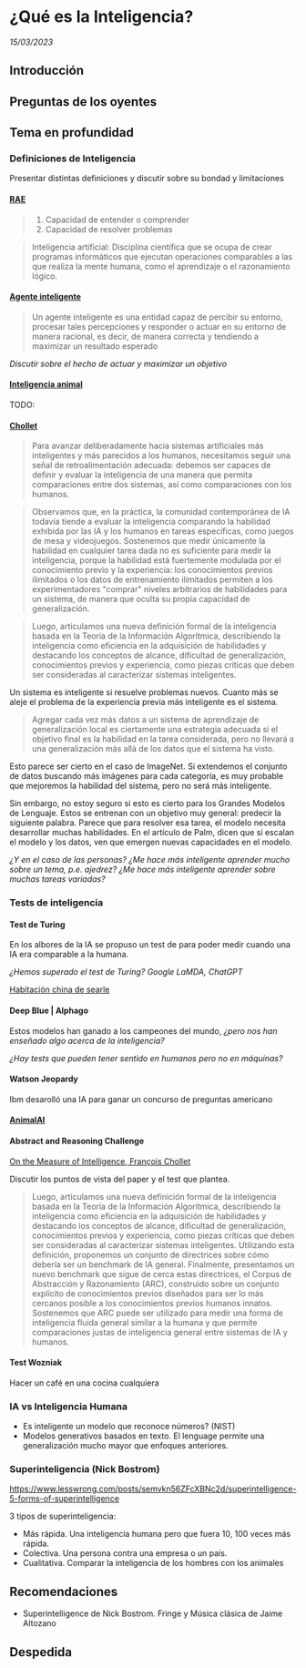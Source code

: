 # ¿Qué es la Inteligencia?

_15/03/2023_

## Introducción

## Preguntas de los oyentes

## Tema en profundidad

### Definiciones de Inteligencia

Presentar distintas definiciones y discutir sobre su bondad y limitaciones

#### [RAE](https://dle.rae.es/inteligencia)

> 1. Capacidad de entender o comprender
> 2. Capacidad de resolver problemas

<!-- -->

> Inteligencia artificial: Disciplina científica que se ocupa de crear programas informáticos que ejecutan operaciones comparables a las que realiza la mente humana, como el aprendizaje o el razonamiento lógico.

#### [Agente inteligente](https://es.wikipedia.org/wiki/Agente_inteligente_(inteligencia_artificial))

> Un agente inteligente es una entidad capaz de percibir su entorno, procesar tales percepciones y responder o actuar en su entorno de manera racional, es decir, de manera correcta y tendiendo a maximizar un resultado esperado

_Discutir sobre el hecho de actuar y maximizar un objetivo_

#### [Inteligencia animal]()

TODO:

#### [Chollet](https://arxiv.org/abs/1911.01547)

> Para avanzar deliberadamente hacia sistemas artificiales más inteligentes y más parecidos a los humanos, necesitamos seguir una señal de retroalimentación adecuada: debemos ser capaces de definir y evaluar la inteligencia de una manera que permita comparaciones entre dos sistemas, así como comparaciones con los humanos. 

<!-- -->

> Observamos que, en la práctica, la comunidad contemporánea de IA todavía tiende a evaluar la inteligencia comparando la habilidad exhibida por las IA y los humanos en tareas específicas, como juegos de mesa y videojuegos. Sostenemos que medir únicamente la habilidad en cualquier tarea dada no es suficiente para medir la inteligencia, porque la habilidad está fuertemente modulada por el conocimiento previo y la experiencia: los conocimientos previos ilimitados o los datos de entrenamiento ilimitados permiten a los experimentadores "comprar" niveles arbitrarios de habilidades para un sistema, de manera que oculta su propia capacidad de generalización.
 
<!-- -->

> Luego, articulamos una nueva definición formal de la inteligencia basada en la Teoría de la Información Algorítmica, describiendo la inteligencia como eficiencia en la adquisición de habilidades y destacando los conceptos de alcance, dificultad de generalización, conocimientos previos y experiencia, como piezas críticas que deben ser consideradas al caracterizar sistemas inteligentes. 

Un sistema es inteligente si resuelve problemas nuevos. Cuanto más se aleje el problema de la experiencia previa más inteligente es el sistema.

> Agregar cada vez más datos a un sistema de aprendizaje de generalización local es ciertamente una estrategia adecuada si el objetivo final es la habilidad en la tarea considerada, pero no llevará a una generalización más allá de los datos que el sistema ha visto.

Esto parece ser cierto en el caso de ImageNet. Si extendemos el conjunto de datos buscando más imágenes para cada categoría, es muy probable que mejoremos la habilidad del sistema, pero no será más inteligente.

Sin embargo, no estoy seguro si esto es cierto para los Grandes Modelos de Lenguaje. Estos se entrenan con un objetivo muy general: predecir la siguiente palabra. Parece que para resolver esa tarea, el modelo necesita desarrollar muchas habilidades. En el artículo de Palm, dicen que si escalan el modelo y los datos, ven que emergen nuevas capacidades en el modelo.

_¿Y en el caso de las personas? ¿Me hace más inteligente aprender mucho sobre un tema, p.e. ajedrez? ¿Me hace más inteligente aprender sobre muchas tareas variadas?_


### Tests de inteligencia

#### Test de Turing

En los albores de la IA se propuso un test de para poder medir cuando una IA era comparable a la humana.

_¿Hemos superado el test de Turing? Google LaMDA, ChatGPT_

[Habitación china de searle](https://es.wikipedia.org/wiki/Habitaci%C3%B3n_china)

#### Deep Blue | Alphago

Estos modelos han ganado a los campeones del mundo, _¿pero nos han enseñado algo acerca de la inteligencia?_

_¿Hay tests que pueden tener sentido en humanos pero no en máquinas?_

#### Watson Jeopardy

Ibm desarolló una IA para ganar un concurso de preguntas americano

#### [AnimalAI](https://proceedings.mlr.press/v123/crosby20a.html)

#### Abstract and Reasoning Challenge

[On the Measure of Intelligence, François Chollet](https://arxiv.org/abs/1911.01547)

Discutir los puntos de vista del paper y el test que plantea.

> Luego, articulamos una nueva definición formal de la inteligencia basada en la Teoría de la Información Algorítmica, describiendo la inteligencia como eficiencia en la adquisición de habilidades y destacando los conceptos de alcance, dificultad de generalización, conocimientos previos y experiencia, como piezas críticas que deben ser consideradas al caracterizar sistemas inteligentes. 
> Utilizando esta definición, proponemos un conjunto de directrices sobre cómo debería ser un benchmark de IA general. Finalmente, presentamos un nuevo benchmark que sigue de cerca estas directrices, el Corpus de Abstracción y Razonamiento (ARC), construido sobre un conjunto explícito de conocimientos previos diseñados para ser lo más cercanos posible a los conocimientos previos humanos innatos. Sostenemos que ARC puede ser utilizado para medir una forma de inteligencia fluida general similar a la humana y que permite comparaciones justas de inteligencia general entre sistemas de IA y humanos.

#### Test Wozniak

Hacer un café en una cocina cualquiera

### IA vs Inteligencia Humana

- Es inteligente un modelo que reconoce números? (NIST)
- Modelos generativos basados en texto. El lenguage permite una generalización mucho mayor que enfoques anteriores.

### Superinteligencia (Nick Bostrom)

https://www.lesswrong.com/posts/semvkn56ZFcXBNc2d/superintelligence-5-forms-of-superintelligence

3 tipos de superinteligencia:

- Más rápida. Una inteligencia humana pero que fuera 10, 100 veces más rápida.
- Colectiva. Una persona contra una empresa o un país.
- Cualitativa. Comparar la inteligencia de los hombres con los animales

## Recomendaciones

- Superintelligence de Nick Bostrom. Fringe y Música clásica de Jaime Altozano

## Despedida
